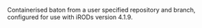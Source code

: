 Containerised baton from a user specified repository and branch, configured for use with iRODs version 4.1.9.
